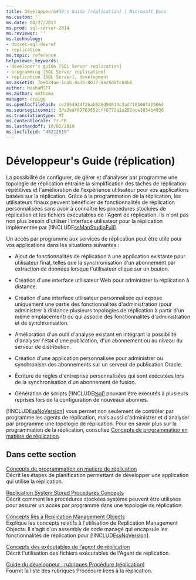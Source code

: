 ```yaml
---
title: Développeur&#39;s Guide (réplication) | Microsoft Docs
ms.custom: ''
ms.date: 04/27/2017
ms.prod: sql-server-2014
ms.reviewer: ''
ms.technology:
- docset-sql-devref
- replication
ms.topic: reference
helpviewer_keywords:
- developer's guide [SQL Server replication]
- programming [SQL Server replication]
- replication [SQL Server], development
ms.assetid: 7ee134ae-1cab-4a35-8017-8ac6d8fc64b6
author: MashaMSFT
ms.author: mathoma
manager: craigg
ms.openlocfilehash: ce2054924f26ab5b8d94814c3ad716b00f425064
ms.sourcegitcommit: 3da2edf82763852cff6772a1a282ace3034b4936
ms.translationtype: MT
ms.contentlocale: fr-FR
ms.lasthandoff: 10/02/2018
ms.locfileid: "48212519"
---
```

# <a name="developer39s-guide-replication"></a>Développeur&#39;s Guide (réplication)
  La possibilité de configurer, de gérer et d'analyser par programme une topologie de réplication entraîne la simplification des tâches de réplication répétitives et l'amélioration de l'expérience utilisateur pour vos applications basées sur la réplication. Grâce à la programmation de la réplication, les utilisateurs finaux peuvent bénéficier de fonctionnalités de réplication personnalisées sans avoir à connaître les procédures stockées de réplication et les fichiers exécutables de l'Agent de réplication. Ils n'ont pas non plus besoin d'utiliser l'interface utilisateur pour la réplication implémentée par [!INCLUDE[ssManStudioFull](../../../includes/ssmanstudiofull-md.md)].  
  
 Un accès par programme aux services de réplication peut être utile pour vos applications dans les situations suivantes :  
  
-   Ajout de fonctionnalités de réplication à une application existante pour utilisateur final, telles que la synchronisation d'un abonnement par extraction de données lorsque l'utilisateur clique sur un bouton.  
  
-   Création d'une interface utilisateur Web pour administrer la réplication à distance.  
  
-   Création d'une interface utilisateur personnalisée qui expose uniquement une partie des fonctionnalités d'administration (pour administrer à distance plusieurs topologies de réplication à partir d'un même emplacement) ou qui associe des fonctionnalités d'administration et de synchronisation.  
  
-   Amélioration d'un outil d'analyse existant en intégrant la possibilité d'analyser l'état d'une publication, d'un abonnement ou au niveau du serveur de distribution.  
  
-   Création d'une application personnalisée pour administrer ou synchroniser des abonnements sur un serveur de publication Oracle.  
  
-   Écriture de règles d'entreprise personnalisées qui sont exécutées lors de la synchronisation d'un abonnement de fusion.  
  
-   Génération de scripts [!INCLUDE[tsql](../../../includes/tsql-md.md)] pouvant être exécutés à plusieurs reprises lors de la configuration de nouveaux abonnés.  
  
 [!INCLUDE[ssNoVersion](../../../includes/ssnoversion-md.md)] vous permet non seulement de contrôler par programme les agents de réplication, mais aussi d'administrer et d'analyser par programme une topologie de réplication. Pour en savoir plus sur la programmation de la réplication, consultez [Concepts de programmation en matière de réplication](replication-programming-concepts.md).  
  
## <a name="in-this-section"></a>Dans cette section  
 [Concepts de programmation en matière de réplication](replication-programming-concepts.md)  
 Décrit les étapes de planification permettant de développer une application qui utilise la réplication.  
  
 [Replication System Stored Procedures Concepts](replication-system-stored-procedures-concepts.md)  
 Décrit comment les procédures stockées système peuvent être utilisées pour assurer un accès par programme dans une topologie de réplication.  
  
 [Concepts liés à Replication Management Objects](replication-management-objects-concepts.md)  
 Explique les concepts relatifs à l'utilisation de Replication Management Objects. Il s'agit d'un assembly de code managé qui encapsule les fonctionnalités de réplication pour [!INCLUDE[ssNoVersion](../../../includes/ssnoversion-md.md)].   
  
 [Concepts des exécutables de l’agent de réplication](replication-agent-executables-concepts.md)  
 Décrit l'utilisation des fichiers exécutables de l'Agent de réplication.  
  
 [Guide du développeur : rubriques Procédure &#40;réplication&#41;](../developer-s-guide-how-to-topics-replication.md)  
 Fournit la liste des rubriques Procédure liées à la réplication.  
  
  
